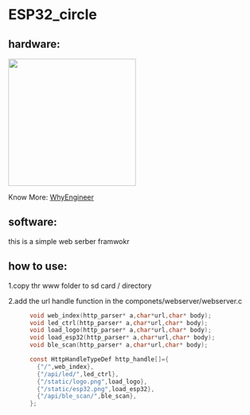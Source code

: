 # ESP32_circle

## hardware:
<img src="https://wiki.whyengineer.com/images/c/c3/Esp32_480x480.png" width=256 height=256 />

Know More:
[WhyEngineer](https://www.whyengineer.com/esp32/)
## software:
this is a simple web serber framwokr
## how to use: 
1.copy thr www folder to sd card / directory

2.add the url handle function in the componets/webserver/webserver.c

```c
      void web_index(http_parser* a,char*url,char* body);
      void led_ctrl(http_parser* a,char*url,char* body);
      void load_logo(http_parser* a,char*url,char* body);
      void load_esp32(http_parser* a,char*url,char* body);
      void ble_scan(http_parser* a,char*url,char* body);

      const HttpHandleTypeDef http_handle[]={
        {"/",web_index},
        {"/api/led/",led_ctrl},
        {"/static/logo.png",load_logo},
        {"/static/esp32.png",load_esp32},
        {"/api/ble_scan/",ble_scan},
      };
  
```

